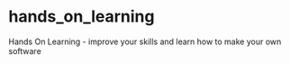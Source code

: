 # hands_on_learning
Hands On Learning - improve your skills and learn how to make your own software

